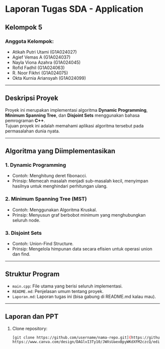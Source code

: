 # Laporan Tugas SDA - Application
## Kelompok 5

### Anggota Kelompok:
- Atikah Putri Utami (G1A024027)
- Agief Vemas A (G1A024037)
- Nayla Viona Azahra (G1A024045)
- Rofid Fadhil (G1A024063)
- R. Noor Fikhri (G1A024075)
- Okta Kurnia Ariansyah (G1A024099)
---

## Deskripsi Proyek
Proyek ini merupakan implementasi algoritma **Dynamic Programming**, **Minimum Spanning Tree**, dan **Disjoint Sets** menggunakan bahasa pemrograman **C++**.  
Tujuan proyek ini adalah memahami aplikasi algoritma tersebut pada permasalahan dunia nyata.

---

## Algoritma yang Diimplementasikan
### 1. Dynamic Programming
- Contoh: Menghitung deret fibonacci.
- Prinsip: Memecah masalah menjadi sub-masalah kecil, menyimpan hasilnya untuk menghindari perhitungan ulang.

### 2. Minimum Spanning Tree (MST)
- Contoh: Menggunakan Algoritma Kruskal.
- Prinsip: Menyusun graf berbobot minimum yang menghubungkan seluruh node.

### 3. Disjoint Sets
- Contoh: Union-Find Structure.
- Prinsip: Mengelola himpunan data secara efisien untuk operasi union dan find.

---

## Struktur Program
- `main.cpp`: File utama yang berisi seluruh implementasi.
- `README.md`: Penjelasan umum tentang proyek.
- `Laporan.md`: Laporan tugas ini (bisa gabung di README.md kalau mau).

---

## Laporan dan PPT
1. Clone repository:
   ```bash
   [git clone https://github.com/username/nama-repo.git](https://github.com/ereanoor/Kelompok5SDA.git)
   https://www.canva.com/design/DAGlvI3Ty10/JWXsUaexBpyWKdXFM2czcQ/edit


